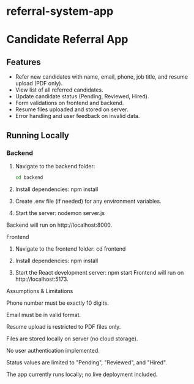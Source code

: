 # referral-system-app
# Candidate Referral App

## Features
- Refer new candidates with name, email, phone, job title, and resume upload (PDF only).
- View list of all referred candidates.
- Update candidate status (Pending, Reviewed, Hired).
- Form validations on frontend and backend.
- Resume files uploaded and stored on server.
- Error handling and user feedback on invalid data.

## Running Locally

### Backend
1. Navigate to the backend folder:
   ```bash
   cd backend
2. Install dependencies:
   npm install   

3. Create .env file (if needed) for any environment variables.

4. Start the server:
   nodemon server.js
   
Backend will run on http://localhost:8000.

Frontend

1. Navigate to the frontend folder:
   cd frontend

2. Install dependencies:
   npm install

3. Start the React development server:
   npm start
Frontend will run on http://localhost:5173.

Assumptions & Limitations

Phone number must be exactly 10 digits.

Email must be in valid format.

Resume upload is restricted to PDF files only.

Files are stored locally on server (no cloud storage).

No user authentication implemented.

Status values are limited to "Pending", "Reviewed", and "Hired".

The app currently runs locally; no live deployment included.
